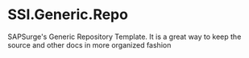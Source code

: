# SSI.Generic.Repo
SAPSurge's Generic Repository Template. It is a great way to keep the source and other docs in more organized fashion
